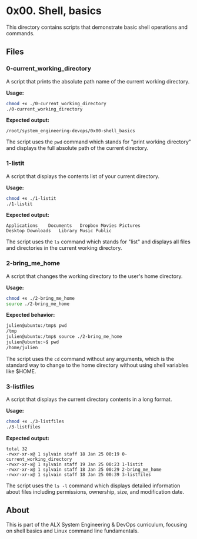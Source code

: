 # 0x00. Shell, basics

This directory contains scripts that demonstrate basic shell operations and commands.

## Files

### 0-current_working_directory
A script that prints the absolute path name of the current working directory.

**Usage:**
```bash
chmod +x ./0-current_working_directory
./0-current_working_directory
```

**Expected output:**
```
/root/system_engineering-devops/0x00-shell_basics
```

The script uses the `pwd` command which stands for "print working directory" and displays the full absolute path of the current directory.

### 1-listit
A script that displays the contents list of your current directory.

**Usage:**
```bash
chmod +x ./1-listit
./1-listit
```

**Expected output:**
```
Applications    Documents   Dropbox Movies Pictures
Desktop Downloads   Library Music Public
```

The script uses the `ls` command which stands for "list" and displays all files and directories in the current working directory.

### 2-bring_me_home
A script that changes the working directory to the user's home directory.

**Usage:**
```bash
chmod +x ./2-bring_me_home
source ./2-bring_me_home
```

**Expected behavior:**
```bash
julien@ubuntu:/tmp$ pwd
/tmp
julien@ubuntu:/tmp$ source ./2-bring_me_home
julien@ubuntu:~$ pwd
/home/julien
```

The script uses the `cd` command without any arguments, which is the standard way to change to the home directory without using shell variables like $HOME.

### 3-listfiles
A script that displays the current directory contents in a long format.

**Usage:**
```bash
chmod +x ./3-listfiles
./3-listfiles
```

**Expected output:**
```
total 32
-rwxr-xr-x@ 1 sylvain staff 18 Jan 25 00:19 0-current_working_directory
-rwxr-xr-x@ 1 sylvain staff 19 Jan 25 00:23 1-listit
-rwxr-xr-x@ 1 sylvain staff 18 Jan 25 00:29 2-bring_me_home
-rwxr-xr-x@ 1 sylvain staff 18 Jan 25 00:39 3-listfiles
```

The script uses the `ls -l` command which displays detailed information about files including permissions, ownership, size, and modification date.

## About

This is part of the ALX System Engineering & DevOps curriculum, focusing on shell basics and Linux command line fundamentals.
